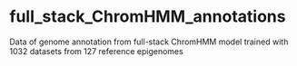 # full_stack_ChromHMM_annotations
Data of genome annotation from full-stack ChromHMM model trained with 1032 datasets from 127 reference epigenomes 
